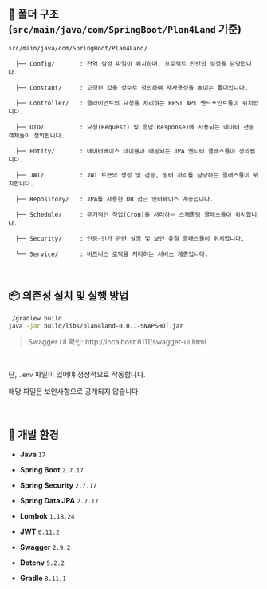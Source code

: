 ## 📁 폴더 구조 (`src/main/java/com/SpringBoot/Plan4Land` 기준)

```
src/main/java/com/SpringBoot/Plan4Land/

  ├── Config/       : 전역 설정 파일이 위치하며, 프로젝트 전반의 설정을 담당합니다.
  
  ├── Constant/     : 고정된 값을 상수로 정의하여 재사용성을 높이는 폴더입니다.
  
  ├── Controller/   : 클라이언트의 요청을 처리하는 REST API 엔드포인트들이 위치합니다.
  
  ├── DTO/          : 요청(Request) 및 응답(Response)에 사용되는 데이터 전송 객체들이 정의됩니다.
  
  ├── Entity/       : 데이터베이스 테이블과 매핑되는 JPA 엔티티 클래스들이 정의됩니다.
  
  ├── JWT/          : JWT 토큰의 생성 및 검증, 필터 처리를 담당하는 클래스들이 위치합니다.
    
  ├── Repository/   : JPA를 사용한 DB 접근 인터페이스 계층입니다.
    
  ├── Schedule/     : 주기적인 작업(Cron)을 처리하는 스케줄링 클래스들이 위치합니다.
    
  ├── Security/     : 인증·인가 관련 설정 및 보안 유틸 클래스들이 위치합니다.

  └── Service/      : 비즈니스 로직을 처리하는 서비스 계층입니다.
```

<br/>

## 📦 의존성 설치 및 실행 방법

```bash
./gradlew build
java -jar build/libs/plan4land-0.0.1-SNAPSHOT.jar
```

>Swagger UI 확인: http://localhost:8111/swagger-ui.html

<br/>

단, `.env` 파일이 있어야 정상적으로 작동합니다.

해당 파일은 보안사항으로 공개되지 않습니다.

<br/>

## 🧱 개발 환경

- **Java** `17`

- **Spring Boot** `2.7.17`

- **Spring Security** `2.7.17`

- **Spring Data JPA** `2.7.17`

- **Lombok** `1.18.24`

- **JWT** `0.11.2`

- **Swagger** `2.9.2`

- **Dotenv** `5.2.2`

- **Gradle** `8.11.1`